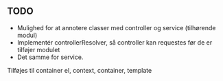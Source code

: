 ## TODO

- Mulighed for at annotere classer med controller og service (tilhørende modul)
- Implementér controllerResolver, så controller kan requestes før de er tilføjer modulet
- Det samme for service.

Tilføjes til container
el, context, container, template